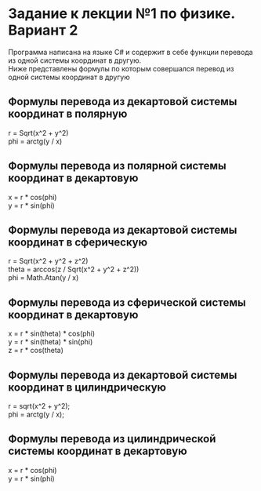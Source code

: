 # **Задание к лекции №1 по физике. Вариант 2**
Программа написана на языке С# и содержит в себе функции перевода из одной системы координат в другую. <br/>
Ниже представлены формулы по которым совершался перевод из одной системы координат в другую
## Формулы перевода из декартовой системы координат в полярную
r = Sqrt(x^2 + y^2) <br/>
phi = arctg(y / x)
## Формулы перевода из полярной системы координат в декартовую
x = r * сos(phi) <br/>
y = r * sin(phi)
## Формулы перевода из декартовой системы координат в сферическую
r = Sqrt(x^2 + y^2 + z^2) <br/>
theta = arccos(z / Sqrt(x^2 + y^2 + z^2)) <br/>
phi = Math.Atan(y / x)
## Формулы перевода из сферической системы координат в декартовую
x = r * sin(theta) * cos(phi) <br/>
y = r * sin(theta) * sin(phi) <br/>
z = r * cos(theta)
## Формулы перевода из декартовой системы координат в цилиндрическую
r = sqrt(x^2 + y^2); <br/>
phi = arctg(y / x);
## Формулы перевода из цилиндрической системы координат в декартовую
x = r * cos(phi) <br/>
y = r * sin(phi)
